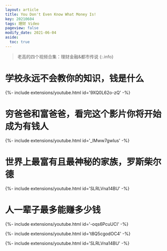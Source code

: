 ```yaml
---
layout: article
title: You Don't Even Know What Money Is!
key: 20210604
tags: 理财 Video
pageview: false
modify_date: 2021-06-04
aside:
  toc: true
---
```




> 老高的四个视频合集：理财金融&都市传说
> {:.info}

<!--more-->

# 学校永远不会教你的知识，钱是什么


{%- include extensions/youtube.html id='9XQ0L62o-zQ' -%}





# 穷爸爸和富爸爸，看完这个影片你将开始成为有钱人


{%- include extensions/youtube.html id='_IMww7gwIus' -%}





# 世界上最富有且最神秘的家族，罗斯柴尔德


{%- include extensions/youtube.html id='SLRLVna14BU' -%}





# 人一辈子最多能赚多少钱


{%- include extensions/youtube.html id='-oqs6PcuUCI' -%}









{%- include extensions/youtube.html id='t8Q5cgodOC4' -%}



{%- include extensions/youtube.html id='SLRLVna14BU' -%}
